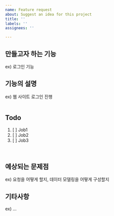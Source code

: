 ```yaml
---
name: Feature request
about: Suggest an idea for this project
title: ''
labels: ''
assignees: ''

---
```


## 만들고자 하는 기능
ex) 로그인 기능
<br>  

## 기능의 설명
ex) 웹 사이트 로그인 진행  
<br> 

## Todo  
1. [ ] Job1
2. [ ] Job2
3. [ ] Job3
 <br> 

## 예상되는 문제점
ex) 요청을 어떻게 할지, 데이터 모델링을 어떻게 구성할지
<br> 

## 기타사항
ex) ...
<br>
